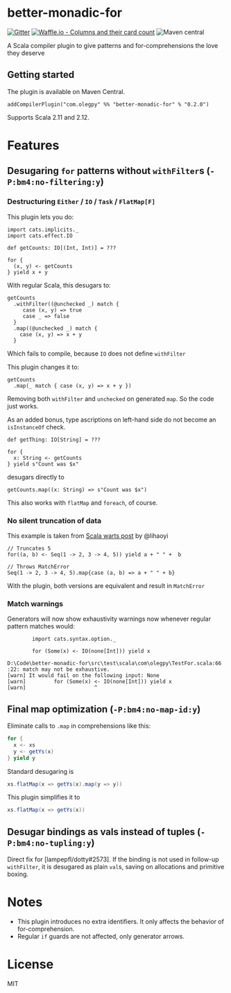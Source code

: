 # better-monadic-for
[![Gitter](https://img.shields.io/gitter/room/better-monadic-for/Lobby.svg?style=flat-square)](https://gitter.im/better-monadic-for/Lobby)
[![Waffle.io - Columns and their card count](https://badge.waffle.io/oleg-py/better-monadic-for.svg?style=flat-square&columns=backlog,gathering%20opinions)](https://waffle.io/oleg-py/better-monadic-for)
![Maven central](https://img.shields.io/maven-central/v/com.olegpy/better-monadic-for_2.12.svg?style=flat-square)

A Scala compiler plugin to give patterns and for-comprehensions the love they deserve

## Getting started
The plugin is available on Maven Central.
```
addCompilerPlugin("com.olegpy" %% "better-monadic-for" % "0.2.0")
```
Supports Scala 2.11 and 2.12.

# Features
## Desugaring `for` patterns without `withFilter`s (`-P:bm4:no-filtering:y`)
### Destructuring `Either` / `IO` / `Task` / `FlatMap[F]`

This plugin lets you do:
```
import cats.implicits._
import cats.effect.IO

def getCounts: IO[(Int, Int)] = ???

for {
  (x, y) <- getCounts
} yield x + y
```

With regular Scala, this desugars to:
```
getCounts
  .withFilter((@unchecked _) match {
     case (x, y) => true
     case _ => false
  }
  .map((@unchecked _) match {
    case (x, y) => x + y
  }
```

Which fails to compile, because `IO` does not define `withFilter`

This plugin changes it to:
```
getCounts
  .map(_ match { case (x, y) => x + y })
```
Removing both `withFilter` and `unchecked` on generated `map`. So the code just works.

As an added bonus, type ascriptions on left-hand side do not become an `isInstanceOf` check.

```
def getThing: IO[String] = ???

for {
  x: String <- getCounts
} yield s"Count was $x"
```

desugars directly to

```
getCounts.map((x: String) => s"Count was $x")
```

This also works with `flatMap` and `foreach`, of course.

### No silent truncation of data

This example is taken from [Scala warts post](http://www.lihaoyi.com/post/WartsoftheScalaProgrammingLanguage.html#conflating-total-destructuring-with-partial-pattern-matching) by @lihaoyi
```
// Truncates 5
for((a, b) <- Seq(1 -> 2, 3 -> 4, 5)) yield a + " " +  b

// Throws MatchError
Seq(1 -> 2, 3 -> 4, 5).map{case (a, b) => a + " " + b}
```

With the plugin, both versions are equivalent and result in `MatchError`

### Match warnings
Generators will now show exhaustivity warnings now whenever regular pattern matches would:

```
        import cats.syntax.option._

        for (Some(x) <- IO(none[Int])) yield x
```

```
D:\Code\better-monadic-for\src\test\scala\com\olegpy\TestFor.scala:66
:22: match may not be exhaustive.
[warn] It would fail on the following input: None
[warn]         for (Some(x) <- IO(none[Int])) yield x
[warn]                      ^
```

## Final map optimization (`-P:bm4:no-map-id:y`)

Eliminate calls to `.map` in comprehensions like this:

```scala
for {
  x <- xs
  y <- getYs(x)
} yield y
```

Standard desugaring is

```scala
xs.flatMap(x => getYs(x).map(y => y))
```

This plugin simplifies it to

```scala
xs.flatMap(x => getYs(x))
```

## Desugar bindings as vals instead of tuples (`-P:bm4:no-tupling:y`)

Direct fix for [lampepfl/dotty#2573].
If the binding is not used in follow-up `withFilter`, it is desugared as
plain `val`s, saving on allocations and primitive boxing.

# Notes
- This plugin introduces no extra identifiers. It only affects the behavior of for-comprehension.
- Regular `if` guards are not affected, only generator arrows.



# License
MIT
